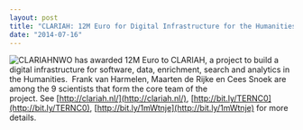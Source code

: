 ```yaml
---
layout: post
title: "CLARIAH: 12M Euro for Digital Infrastructure for the Humanities"
date: "2014-07-16"
---
```


![](images/logo_CLARIAH_klein3.jpg "CLARIAH")NWO has awarded 12M Euro to CLARIAH, a project to build a digital infrastructure for software, data, enrichment, search and analytics in the Humanities.  Frank van Harmelen, Maarten de Rijke en Cees Snoek are among the 9 scientists that form the core team of the project. See [http://clariah.nl/](http://clariah.nl/), [http://bit.ly/TERNC0](http://bit.ly/TERNC0), [http://bit.ly/1mWtnje](http://bit.ly/1mWtnje) for more details.
